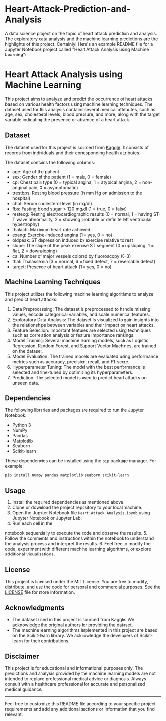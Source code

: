 # Heart-Attack-Prediction-and-Analysis
A data science project on the topic of heart attack prediction and analysis. The exploratory data analysis and the machine learning predictions are the highlights of this project.
Certainly! Here's an example README file for a Jupyter Notebook project called "Heart Attack Analysis using Machine Learning":

# Heart Attack Analysis using Machine Learning

This project aims to analyze and predict the occurrence of heart attacks based on various health factors using machine learning techniques. The dataset used for this analysis contains several medical attributes, such as age, sex, cholesterol levels, blood pressure, and more, along with the target variable indicating the presence or absence of a heart attack.

## Dataset

The dataset used for this project is sourced from [Kaggle](https://www.kaggle.com/rashikrahmanpritom/heart-attack-analysis-prediction-dataset). It consists of records from individuals and their corresponding health attributes.

The dataset contains the following columns:
- age: Age of the patient
- sex: Gender of the patient (1 = male, 0 = female)
- cp: Chest pain type (0 = typical angina, 1 = atypical angina, 2 = non-anginal pain, 3 = asymptomatic)
- trestbps: Resting blood pressure (in mm Hg on admission to the hospital)
- chol: Serum cholesterol level (in mg/dl)
- fbs: Fasting blood sugar > 120 mg/dl (1 = true, 0 = false)
- restecg: Resting electrocardiographic results (0 = normal, 1 = having ST-T wave abnormality, 2 = showing probable or definite left ventricular hypertrophy)
- thalach: Maximum heart rate achieved
- exang: Exercise-induced angina (1 = yes, 0 = no)
- oldpeak: ST depression induced by exercise relative to rest
- slope: The slope of the peak exercise ST segment (0 = upsloping, 1 = flat, 2 = downsloping)
- ca: Number of major vessels colored by fluoroscopy (0-3)
- thal: Thalassemia (3 = normal, 6 = fixed defect, 7 = reversable defect)
- target: Presence of heart attack (1 = yes, 0 = no)

## Machine Learning Techniques

This project utilizes the following machine learning algorithms to analyze and predict heart attacks:

1. Data Preprocessing: The dataset is preprocessed to handle missing values, encode categorical variables, and scale numerical features.
2. Exploratory Data Analysis: The dataset is visualized to gain insights into the relationships between variables and their impact on heart attacks.
3. Feature Selection: Important features are selected using techniques such as correlation analysis or feature importance rankings.
4. Model Training: Several machine learning models, such as Logistic Regression, Random Forest, and Support Vector Machines, are trained on the dataset.
5. Model Evaluation: The trained models are evaluated using performance metrics such as accuracy, precision, recall, and F1-score.
6. Hyperparameter Tuning: The model with the best performance is selected and fine-tuned by optimizing its hyperparameters.
7. Prediction: The selected model is used to predict heart attacks on unseen data.

## Dependencies

The following libraries and packages are required to run the Jupyter Notebook:

- Python 3
- NumPy
- Pandas
- Matplotlib
- Seaborn
- Scikit-learn

These dependencies can be installed using the `pip` package manager. For example:

```
pip install numpy pandas matplotlib seaborn scikit-learn
```

## Usage

1. Install the required dependencies as mentioned above.
2. Clone or download the project repository to your local machine.
3. Open the Jupyter Notebook file `Heart Attack Analysis.ipynb` using Jupyter Notebook or Jupyter Lab.
4. Run each cell in the

 notebook sequentially to execute the code and observe the results.
5. Follow the comments and instructions within the notebook to understand the analysis process and interpret the results.
6. Feel free to modify the code, experiment with different machine learning algorithms, or explore additional visualizations.

## License

This project is licensed under the MIT License. You are free to modify, distribute, and use the code for personal and commercial purposes. See the [LICENSE](LICENSE) file for more information.

## Acknowledgments

- The dataset used in this project is sourced from Kaggle. We acknowledge the original authors for providing the dataset.
- The machine learning algorithms implemented in this project are based on the Scikit-learn library. We acknowledge the developers of Scikit-learn for their contributions.

## Disclaimer

This project is for educational and informational purposes only. The predictions and analysis provided by the machine learning models are not intended to replace professional medical advice or diagnosis. Always consult with a healthcare professional for accurate and personalized medical guidance.

---
Feel free to customize this README file according to your specific project requirements and add any additional sections or information that you find relevant.
